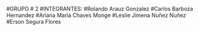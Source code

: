 #GRUPO # 2
#INTEGRANTES:
#Rolando Arauz Gonzalez
#Carlos Barboza Hernandez
#Ariana Maria Chaves Monge
#Leslie Jimena Nuñez Nuñez
#Erson Segura Flores

